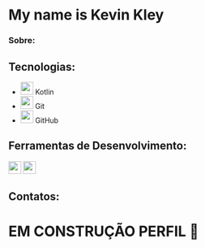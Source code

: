 # My name is Kevin Kley

### Sobre: 

## Tecnologias: 
- <img src="https://upload.wikimedia.org/wikipedia/commons/0/06/Kotlin_Icon.svg" width="25px"> Kotlin
- <img src="https://upload.wikimedia.org/wikipedia/commons/3/3f/Git_icon.svg" width="25px"> Git
- <img src="https://upload.wikimedia.org/wikipedia/commons/9/91/Octicons-mark-github.svg" width="25px"> GitHub
## Ferramentas de Desenvolvimento: 
<img src="https://upload.wikimedia.org/wikipedia/commons/9/9c/IntelliJ_IDEA_Icon.svg" width="25px"> <img src="https://upload.wikimedia.org/wikipedia/commons/9/9a/Visual_Studio_Code_1.35_icon.svg" width="25px">

## Contatos:

# EM CONSTRUÇÃO PERFIL 🫠
